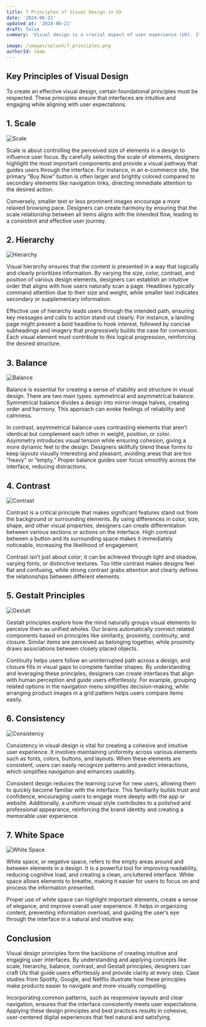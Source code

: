 ```yaml
---
title: 7 Principles of Visual Design in UX
date: '2024-06-21'
updated_at: '2024-06-21'
draft: false
summary: 'Visual design is a crucial aspect of user experience (UX). It shapes how users interact with digital interfaces, providing guidance, clarity, and a sense of brand identity. When executed well, visual design simplifies navigation, making users feel more at ease and confident with their interactions.'

image: /images/splash/7_principles.png
authorId: imam
---
```


## Key Principles of Visual Design

To create an effective visual design, certain foundational principles must be respected. These principles ensure that interfaces are intuitive and engaging while aligning with user expectations.

## 1. Scale

![Scale](/images/blogs/scale.png)

Scale is about controlling the perceived size of elements in a design to influence user focus. By carefully selecting the scale of elements, designers highlight the most important components and provide a visual pathway that guides users through the interface. For instance, in an e-commerce site, the primary “Buy Now” button is often larger and brightly colored compared to secondary elements like navigation links, directing immediate attention to the desired action.

Conversely, smaller text or less prominent images encourage a more relaxed browsing pace. Designers can create harmony by ensuring that the scale relationship between all items aligns with the intended flow, leading to a consistent and effective user journey.

## 2. Hierarchy

![Hierarchy](/images/blogs/hierarchy.png)

Visual hierarchy ensures that the content is presented in a way that logically and clearly prioritizes information. By varying the size, color, contrast, and position of various design elements, designers can establish an intuitive order that aligns with how users naturally scan a page. Headlines typically command attention due to their size and weight, while smaller text indicates secondary or supplementary information.

Effective use of hierarchy leads users through the intended path, ensuring key messages and calls to action stand out clearly. For instance, a landing page might present a bold headline to hook interest, followed by concise subheadings and imagery that progressively builds the case for conversion. Each visual element must contribute to this logical progression, reinforcing the desired structure.

## 3. Balance

![Balance](/images/blogs/balance.png)

Balance is essential for creating a sense of stability and structure in visual design. There are two main types: symmetrical and asymmetrical balance. Symmetrical balance divides a design into mirror-image halves, creating order and harmony. This approach can evoke feelings of reliability and calmness.

In contrast, asymmetrical balance uses contrasting elements that aren’t identical but complement each other in weight, position, or color. Asymmetry introduces visual tension while ensuring cohesion, giving a more dynamic feel to the design. Designers skillfully blend these forms to keep layouts visually interesting and pleasant, avoiding areas that are too “heavy” or “empty.” Proper balance guides user focus smoothly across the interface, reducing distractions.

## 4. Contrast

![Contrast](/images/blogs/contrast.png)

Contrast is a critical principle that makes significant features stand out from the background or surrounding elements. By using differences in color, size, shape, and other visual properties, designers can create differentiation between various sections or actions on the interface. High contrast between a button and its surrounding space makes it immediately noticeable, increasing the likelihood of engagement.

Contrast isn’t just about color; it can be achieved through light and shadow, varying fonts, or distinctive textures. Too little contrast makes designs feel flat and confusing, while strong contrast grabs attention and clearly defines the relationships between different elements.

## 5. Gestalt Principles

![Gestalt](/images/blogs/gestalt.png)

Gestalt principles explore how the mind naturally groups visual elements to perceive them as unified wholes. Our brains automatically connect related components based on principles like similarity, proximity, continuity, and closure. Similar items are perceived as belonging together, while proximity draws associations between closely placed objects.

Continuity helps users follow an uninterrupted path across a design, and closure fills in visual gaps to complete familiar shapes. By understanding and leveraging these principles, designers can create interfaces that align with human perception and guide users effortlessly. For example, grouping related options in the navigation menu simplifies decision-making, while arranging product images in a grid pattern helps users compare items easily.

## 6. Consistency

![Consistency](/images/blogs/consistency.png)

Consistency in visual design is vital for creating a cohesive and intuitive user experience. It involves maintaining uniformity across various elements such as fonts, colors, buttons, and layouts. When these elements are consistent, users can easily recognize patterns and predict interactions, which simplifies navigation and enhances usability.

Consistent design reduces the learning curve for new users, allowing them to quickly become familiar with the interface. This familiarity builds trust and confidence, encouraging users to engage more deeply with the app or website. Additionally, a uniform visual style contributes to a polished and professional appearance, reinforcing the brand identity and creating a memorable user experience.

## 7. White Space

![White Space](/images/blogs/white_space.png)

White space, or negative space, refers to the empty areas around and between elements in a design. It is a powerful tool for improving readability, reducing cognitive load, and creating a clean, uncluttered interface. White space allows elements to breathe, making it easier for users to focus on and process the information presented.

Proper use of white space can highlight important elements, create a sense of elegance, and improve overall user experience. It helps in organizing content, preventing information overload, and guiding the user’s eye through the interface in a natural and intuitive way.

## Conclusion

Visual design principles form the backbone of creating intuitive and engaging user interfaces. By understanding and applying concepts like scale, hierarchy, balance, contrast, and Gestalt principles, designers can craft UIs that guide users effortlessly and provide clarity at every step. Case studies from Spotify, Google, and Netflix illustrate how these principles make products easier to navigate and more visually compelling.

Incorporating common patterns, such as responsive layouts and clear navigation, ensures that the interface consistently meets user expectations. Applying these design principles and best practices results in cohesive, user-centered digital experiences that feel natural and satisfying.
